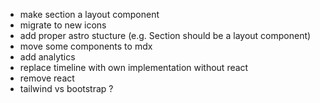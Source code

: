 - make section a layout component   
- migrate to new icons
- add proper astro stucture (e.g. Section should be a layout component)
- move some components to mdx
- add analytics
- replace timeline with own implementation without react
- remove react
- tailwind vs bootstrap ?